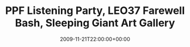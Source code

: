 ---
templateKey: event
guid: 08950685-6eab-11ea-99c5-002590d1d1b0
date: 2009-11-21T22:00:00+00:00
eventTime: '10pm'
title: PPF Listening Party, LEO37 Farewell Bash, Sleeping Giant Art Gallery
artist: PPF Listening Party, LEO37 Farewell Bash
city: Toronto
venue: Sleeping Giant Art Gallery
group: PPF House
---